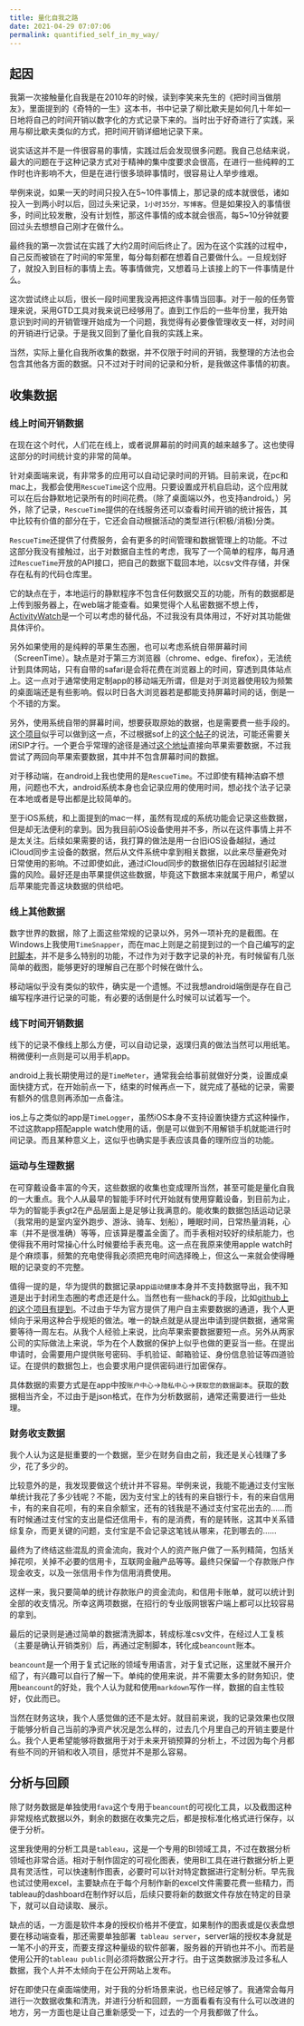 ```yaml
---
title: 量化自我之路
date: 2021-04-29 07:07:06
permalink: quantified_self_in_my_way/
---
```


## 起因 

我第一次接触量化自我是在2010年的时候，读到李笑来先生的《把时间当做朋友》，里面提到的《奇特的一生》这本书，书中记录了柳比歇夫是如何几十年如一日地将自己的时间开销以数字化的方式记录下来的。当时出于好奇进行了实践，采用与柳比歇夫类似的方式，把时间开销详细地记录下来。

说实话这并不是一件很容易的事情，实践过后会发现很多问题。我自己总结来说，最大的问题在于这种记录方式对于精神的集中度要求会很高，在进行一些纯粹的工作时也许影响不大，但是在进行很多琐碎事情时，很容易让人举步维艰。

举例来说，如果一天的时间只投入在5\~10件事情上，那记录的成本就很低，诸如投入一到两小时以后，回过头来记录，`1小时35分，写博客`。但是如果投入的事情很多，时间比较发散，没有计划性，那这件事情的成本就会很高，每5\~10分钟就要回过头去想想自己刚才在做什么。

最终我的第一次尝试在实践了大约2周时间后终止了。因为在这个实践的过程中，自己反而被锁在了时间的牢笼里，每分每刻都在想着自己要做什么。一旦规划好了，就投入到目标的事情上去。等事情做完，又想着马上该接上的下一件事情是什么。

这次尝试终止以后，很长一段时间里我没再把这件事情当回事。对于一般的任务管理来说，采用GTD工具对我来说已经够用了。直到工作后的一些年份里，我开始意识到时间的开销管理开始成为一个问题，我觉得有必要像管理收支一样，对时间的开销进行记录。于是我又回到了量化自我的实践上来。

当然，实际上量化自我所收集的数据，并不仅限于时间的开销，我整理的方法也会包含其他各方面的数据。只不过对于时间的记录和分析，是我做这件事情的初衷。

## 收集数据

### 线上时间开销数据

在现在这个时代，人们花在线上，或者说屏幕前的时间真的越来越多了。这也使得这部分的时间统计变的非常的简单。

针对桌面端来说，有非常多的应用可以自动记录时间的开销。目前来说，在pc和mac上，我都会使用`RescueTime`这个应用。只要设置成开机自启动，这个应用就可以在后台静默地记录所有的时间花费。（除了桌面端以外，也支持android。）另外，除了记录，`RescueTime`提供的在线服务还可以查看时间开销的统计报告，其中比较有价值的部分在于，它还会自动根据活动的类型进行(积极/消极)分类。

`RescueTime`还提供了付费服务，会有更多的时间管理和数据管理上的功能。不过这部分我没有接触过，出于对数据自主性的考虑，我写了一个简单的程序，每月通过`RescueTime`开放的API接口，把自己的数据下载回本地，以csv文件存储，并保存在私有的代码仓库里。

它的缺点在于，本地运行的静默程序不包含任何数据交互的功能，所有的数据都是上传到服务器上，在web端才能查看。如果觉得个人私密数据不想上传，[ActivityWatch](https://github.com/ActivityWatch/activitywatch)是一个可以考虑的替代品，不过我没有具体用过，不好对其功能做具体评价。

另外如果使用的是纯粹的苹果生态圈，也可以考虑系统自带屏幕时间（ScreenTime）。缺点是对于第三方浏览器（chrome、edge、firefox），无法统计到具体网站，只有自带的safari是会将花费在浏览器上的时间，穿透到具体站点上。这一点对于通常使用定制app的移动端无所谓，但是对于浏览器使用较为频繁的桌面端还是有些影响。假以时日各大浏览器若是都能支持屏幕时间的话，倒是一个不错的方案。

另外，使用系统自带的屏幕时间，想要获取原始的数据，也是需要费一些手段的。[这个项目](https://github.com/mac4n6/APOLLO)似乎可以做到这一点，不过根据sof上的[这个帖子](https://stackoverflow.com/questions/66935741/how-to-get-screen-time-data-on-macos)的说法，可能还需要关闭SIP才行。一个更合乎常理的途径是通过[这个地址](https://stackoverflow.com/questions/66935741/how-to-get-screen-time-data-on-macos)直接向苹果索要数据，不过我尝试了两回向苹果索要数据，其中并不包含屏幕时间的数据。

对于移动端，在android上我也使用的是`RescueTime`。不过即使有精神洁癖不想用，问题也不大，android系统本身也会记录应用的使用时间，想必找个法子记录在本地或者是导出都是比较简单的。

至于iOS系统，和上面提到的mac一样，虽然有现成的系统功能会记录这些数据，但是却无法便利的拿到。因为我目前iOS设备使用并不多，所以在这件事情上并不是太关注。后续如果需要的话，我打算的做法是用一台旧iOS设备越狱，通过iCloud同步主设备的数据，然后从文件系统中拿到相关数据，以此来尽量避免对日常使用的影响。不过即使如此，通过iCloud同步的数据依旧存在因越狱引起泄露的风险。最好还是由苹果提供这些数据，毕竟这下数据本来就属于用户，希望以后苹果能完善这块数据的供给吧。

### 线上其他数据

数字世界的数据，除了上面这些常规的记录以外，另外一项补充的是截图。在Windows上我使用`TimeSnapper`，而在mac上则是之前提到过的一个自己编写的[定时脚本](image_dedup_use_ssim/)，并不是多么特别的功能，不过作为对于数字记录的补充，有时候留有几张简单的截图，能够更好的理解自己在那个时候在做什么。

移动端似乎没有类似的软件，确实是一个遗憾。不过我想android端倒是存在自己编写程序进行记录的可能，有必要的话倒是什么时候可以试着写一个。

### 线下时间开销数据

线下的记录不像线上那么方便，可以自动记录，返璞归真的做法当然可以用纸笔。稍微便利一点则是可以用手机app。

android上我长期使用过的是`TimeMeter`，通常我会给事前就做好分类，设置成桌面快捷方式，在开始前点一下，结束的时候再点一下，就完成了基础的记录，需要有额外的信息则再添加一点备注。

ios上与之类似的app是`TimeLogger`，虽然iOS本身不支持设置快捷方式这种操作，不过这款app搭配apple watch使用的话，倒是可以做到不用解锁手机就能进行时间记录。而且某种意义上，这似乎也确实是手表应该具备的理所应当的功能。

### 运动与生理数据

在可穿戴设备丰富的今天，这些数据的收集也变成理所当然，甚至可能是量化自我的一大重点。我个人从最早的智能手环时代开始就有使用穿戴设备，到目前为止，华为的智能手表gt2在产品层面上是足够让我满意的。能收集的数据包括运动记录（我常用的是室内室外跑步、游泳、骑车、划船），睡眠时间，日常热量消耗，心率（并不是很准确）等等，应该算是覆盖全面了。而手表相对较好的续航能力，也使得我不用时常操心什么时候要给手表充电。这一点在我原来使用apple watch时是个麻烦事，频繁的充电使得我必须把充电时间选择晚上，但这么一来就会使得睡眠的记录变的不完整。

值得一提的是，华为提供的数据记录app`运动健康`本身并不支持数据导出，我不知道是出于封闭生态圈的考虑还是什么。当然也有一些hack的手段，比如[github上的这个项目有提到](https://github.com/tommyblue/huawei-health-to-gpx)。不过由于华为官方提供了用户自主索要数据的通道，我个人更倾向于采用这种合乎规矩的做法。唯一的缺点就是从提出申请到提供数据，通常需要等待一周左右。从我个人经验上来说，比向苹果索要数据要短一点。另外从两家公司的实际做法上来说，华为在个人数据的保护上似乎也做的更妥当一些。在提出申请时，会需要用户提供账号密码、手机验证、邮箱验证、身份信息验证等四道验证。在提供的数据包上，也会要求用户提供密码进行加密保存。

具体数据的索要方式是在app中按`账户中心`->`隐私中心`->`获取您的数据副本`。获取的数据相当齐全，不过由于是json格式，在作为分析数据前，通常还需要进行一些处理。

### 财务收支数据

我个人认为这是挺重要的一个数据，至少在财务自由之前，我还是关心钱赚了多少，花了多少的。

比较意外的是，我发现要做这个统计并不容易。举例来说，我能不能通过支付宝账单统计我花了多少钱呢？不能，因为支付宝上的钱有的来自银行卡，有的来自信用卡，有的来自花呗，有的来自余额宝，还有的钱我是不通过支付宝花出去的……而有时候通过支付宝的支出是偿还信用卡，有的是消费，有的是转账，这其中关系错综复杂，而更关键的问题，支付宝是不会记录这笔钱从哪来，花到哪去的……

最终为了终结这些混乱的资金流向，我对个人的资产账户做了一系列精简，包括关掉花呗，关掉不必要的信用卡，互联网金融产品等等。最终只保留一个存款账户作现金收支，以及一张信用卡作为信用消费使用。

这样一来，我只要简单的统计存款账户的资金流向，和信用卡账单，就可以统计到全部的收支情况。所幸这两项数据，在招行的专业版网银客户端上都可以比较容易的拿到。

最后的记录则是通过简单的数据清洗脚本，转成标准csv文件，在经过人工复核（主要是确认开销类别）后，再通过定制脚本，转化成`beancount`账本。

`beancount`是一个用于复式记账的领域专用语言，对于复式记账，这里就不展开介绍了，有兴趣可以自行了解一下。单纯的使用来说，并不需要太多的财务知识，使用`beancount`的好处，我个人认为就和使用`markdown`写作一样，数据的自主性较好，仅此而已。

当然在财务这块，我个人感觉做的还不是太好。就目前来说，我的记录效果也仅限于能够分析自己当前的净资产状况是怎么样的，过去几个月里自己的开销主要是什么。我个人更希望能够将数据用于对于未来开销预算的分析上，不过因为每个月都有些不同的开销和收入项目，感觉并不是那么容易。

## 分析与回顾

除了财务数据是单独使用`fava`这个专用于`beancount`的可视化工具，以及截图这种非常规格式数据以外，剩余的数据在收集完之后，都是按标准化格式进行保存，以便于分析。

这里我使用的分析工具是`tableau`，这是一个专用的BI领域工具，不过在数据分析领域也非常合适。相对于制作固定的可视化图表，使用BI工具在进行数据分析上更具有灵活性，可以快速制作图表，必要时可以针对特定数据进行定制分析。早先我也试过使用excel，主要缺点在于每个月制作新的excel文件需要花费一些精力，而tableau的dashboard在制作好以后，后续只要将新的数据文件存放在特定的目录下，就可以自动读取、展示。

缺点的话，一方面是软件本身的授权价格并不便宜，如果制作的图表或是仪表盘想要在移动端查看，那还需要单独部署` tableau server`，server端的授权本身就是一笔不小的开支，而要支撑这种量级的软件部署，服务器的开销也并不小。而若是使用公开的`tableau public`则必须将数据公开才行。由于这类数据涉及过多私人数据，我个人并不太倾向于在公开网站上发布。

好在即使只在桌面端使用，对于我的分析场景来说，也已经足够了。我通常会每月进行一次数据收集和清洗，并进行分析和回顾，一方面看看有没有什么可以改进的地方，另一方面也是让自己重新感受一下，过去的一个月我都做了什么。

